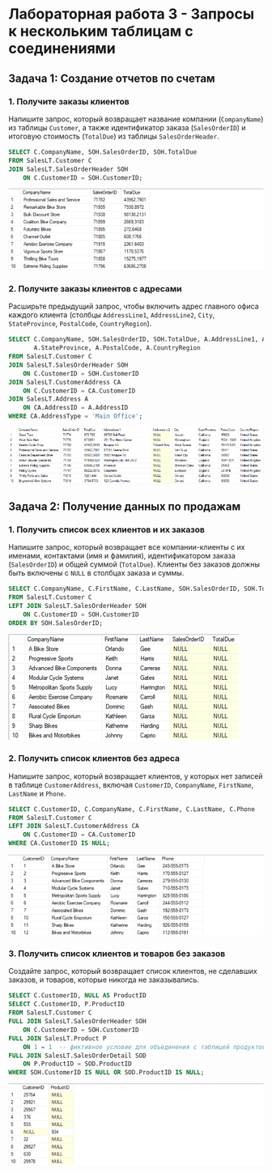
# Лабораторная работа 3 - Запросы к нескольким таблицам с соединениями


## Задача 1: Создание отчетов по счетам

### 1. Получите заказы клиентов
Напишите запрос, который возвращает название компании (`CompanyName`) из таблицы `Customer`, а также идентификатор заказа (`SalesOrderID`) и итоговую стоимость (`TotalDue`) из таблицы `SalesOrderHeader`.

```sql
SELECT C.CompanyName, SOH.SalesOrderID, SOH.TotalDue
FROM SalesLT.Customer C
JOIN SalesLT.SalesOrderHeader SOH
    ON C.CustomerID = SOH.CustomerID;
```

![Task 3.1.1](image/task3_1_1.png)

### 2. Получите заказы клиентов с адресами
Расширьте предыдущий запрос, чтобы включить адрес главного офиса каждого клиента (столбцы `AddressLine1`, `AddressLine2`, `City`, `StateProvince`, `PostalCode`, `CountryRegion`).

```sql
SELECT C.CompanyName, SOH.SalesOrderID, SOH.TotalDue, A.AddressLine1, A.AddressLine2, A.City, 
       A.StateProvince, A.PostalCode, A.CountryRegion
FROM SalesLT.Customer C
JOIN SalesLT.SalesOrderHeader SOH
    ON C.CustomerID = SOH.CustomerID
JOIN SalesLT.CustomerAddress CA
    ON C.CustomerID = CA.CustomerID
JOIN SalesLT.Address A
    ON CA.AddressID = A.AddressID
WHERE CA.AddressType = 'Main Office';
```

![Task 3.1.2](image/task3_1_2.png)

## Задача 2: Получение данных по продажам

### 1. Получить список всех клиентов и их заказов
Напишите запрос, который возвращает все компании-клиенты с их именами, контактами (имя и фамилия), идентификатором заказа (`SalesOrderID`) и общей суммой (`TotalDue`). Клиенты без заказов должны быть включены с `NULL` в столбцах заказа и суммы.

```sql
SELECT C.CompanyName, C.FirstName, C.LastName, SOH.SalesOrderID, SOH.TotalDue
FROM SalesLT.Customer C
LEFT JOIN SalesLT.SalesOrderHeader SOH
    ON C.CustomerID = SOH.CustomerID
ORDER BY SOH.SalesOrderID;
```

![Task 3.2.1](image/task3_2_1.png)

### 2. Получить список клиентов без адреса
Напишите запрос, который возвращает клиентов, у которых нет записей в таблице `CustomerAddress`, включая `CustomerID`, `CompanyName`, `FirstName`, `LastName` и `Phone`.

```sql
SELECT C.CustomerID, C.CompanyName, C.FirstName, C.LastName, C.Phone
FROM SalesLT.Customer C
LEFT JOIN SalesLT.CustomerAddress CA
    ON C.CustomerID = CA.CustomerID
WHERE CA.CustomerID IS NULL;
```

![Task 3.2.2](image/task3_2_2.png)

### 3. Получить список клиентов и товаров без заказов
Создайте запрос, который возвращает список клиентов, не сделавших заказов, и товаров, которые никогда не заказывались.

```sql
SELECT C.CustomerID, NULL AS ProductID
SELECT C.CustomerID, P.ProductID
FROM SalesLT.Customer C
FULL JOIN SalesLT.SalesOrderHeader SOH
    ON C.CustomerID = SOH.CustomerID
FULL JOIN SalesLT.Product P
    ON 1 = 1  -- фиктивное условие для объединения с таблицей продуктов
FULL JOIN SalesLT.SalesOrderDetail SOD
    ON P.ProductID = SOD.ProductID
WHERE SOH.CustomerID IS NULL OR SOD.ProductID IS NULL;

```

![Task 3.2.3](image/task3_2_3.png)
